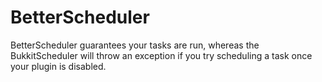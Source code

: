 # BetterScheduler
BetterScheduler guarantees your tasks are run, whereas the BukkitScheduler will throw an exception if you try scheduling a task once your plugin is disabled.
